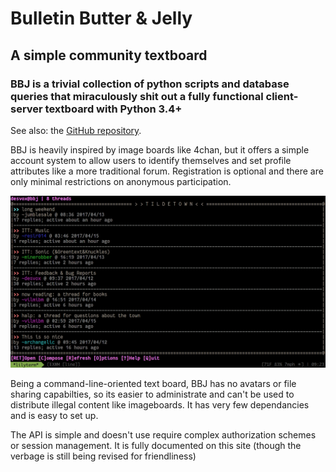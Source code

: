 # Bulletin Butter & Jelly
## A simple community textboard
### BBJ is a trivial collection of python scripts and database queries that miraculously shit out a fully functional client-server textboard with Python 3.4+

See also: the [GitHub repository](https://github.com/desvox/bbj).

BBJ is heavily inspired by image boards like 4chan, but it offers a simple
account system to allow users to identify themselves and set profile
attributes like a more traditional forum. Registration is optional and there
are only minimal restrictions on anonymous participation.

![screenshot](img/screenshot.png)

Being a command-line-oriented text board, BBJ has no avatars or file sharing
capabilties, so its easier to administrate and can't be used to distribute illegal
content like imageboards. It has very few dependancies and is easy to set up.

The API is simple and doesn't use require complex authorization schemes or session management.
It is fully documented on this site (though the verbage is still being revised for friendliness)
